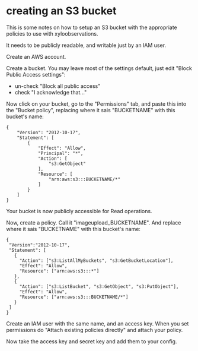 # creating an S3 bucket

This is some notes on how to setup an S3 bucket with the appropriate policies
to use with xyloobservations.

It needs to be publicly readable, and writable just by an IAM user.

Create an AWS account.

Create a bucket. You may leave most of the settings default, just edit 
"Block Public Access settings":
- un-check "Block all public access"
- check "I acknowledge that..."

Now click on your bucket, go to the "Permissions" tab, and paste this into the
"Bucket policy", replacing where it sais "BUCKETNAME" with this bucket's name:
```
{
    "Version": "2012-10-17",
    "Statement": [
        {
            "Effect": "Allow",
            "Principal": "*",
            "Action": [
                "s3:GetObject"
            ],
            "Resource": [
                "arn:aws:s3:::BUCKETNAME/*"
            ]
        }
    ]
}
```

Your bucket is now publicly accessible for Read operations.

Now, create a policy. Call it "imageupload_BUCKETNAME". And replace where it
sais "BUCKETNAME" with this bucket's name:

```
{
 "Version":"2012-10-17",
 "Statement": [
   {
     "Action": ["s3:ListAllMyBuckets", "s3:GetBucketLocation"],
     "Effect": "Allow",
     "Resource": ["arn:aws:s3:::*"]
   },
   {
     "Action": ["s3:ListBucket", "s3:GetObject", "s3:PutObject"],
     "Effect": "Allow",
     "Resource": ["arn:aws:s3:::BUCKETNAME/*"]
   }
 ]
}
```

Create an IAM user with the same name, and an access key. When you set permissions do "Attach existing policies directly" and attach your policy.

Now take the access key and secret key and add them to your config.
